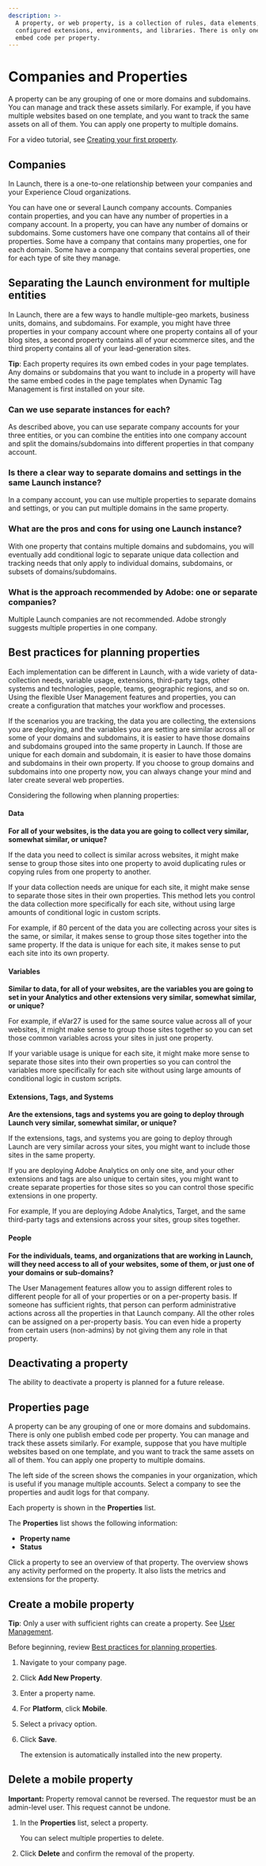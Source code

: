 ```yaml
---
description: >-
  A property, or web property, is a collection of rules, data elements,
  configured extensions, environments, and libraries. There is only one publish
  embed code per property.
---
```


# Companies and Properties

A property can be any grouping of one or more domains and subdomains. You can manage and track these assets similarly. For example, if you have multiple websites based on one template, and you want to track the same assets on all of them. You can apply one property to multiple domains.

For a video tutorial, see [Creating your first property](../getting-started/videos.md).

## Companies

In Launch, there is a one-to-one relationship between your companies and your Experience Cloud organizations.

You can have one or several Launch company accounts. Companies contain properties, and you can have any number of properties in a company account. In a property, you can have any number of domains or subdomains. Some customers have one company that contains all of their properties. Some have a company that contains many properties, one for each domain. Some have a company that contains several properties, one for each type of site they manage.

## Separating the Launch environment for multiple entities

In Launch, there are a few ways to handle multiple-geo markets, business units, domains, and subdomains. For example, you might have three properties in your company account where one property contains all of your blog sites, a second property contains all of your ecommerce sites, and the third property contains all of your lead-generation sites.

**Tip**: Each property requires its own embed codes in your page templates. Any domains or subdomains that you want to include in a property will have the same embed codes in the page templates when Dynamic Tag Management is first installed on your site.

### Can we use separate instances for each?

As described above, you can use separate company accounts for your three entities, or you can combine the entities into one company account and split the domains/subdomains into different properties in that company account.

### Is there a clear way to separate domains and settings in the same Launch instance?

In a company account, you can use multiple properties to separate domains and settings, or you can put multiple domains in the same property.

### What are the pros and cons for using one Launch instance?

With one property that contains multiple domains and subdomains, you will eventually add conditional logic to separate unique data collection and tracking needs that only apply to individual domains, subdomains, or subsets of domains/subdomains.

### What is the approach recommended by Adobe: one or separate companies?

Multiple Launch companies are not recommended. Adobe strongly suggests multiple properties in one company.

## Best practices for planning properties

Each implementation can be different in Launch, with a wide variety of data-collection needs, variable usage, extensions, third-party tags, other systems and technologies, people, teams, geographic regions, and so on. Using the flexible User Management features and properties, you can create a configuration that matches your workflow and processes.

If the scenarios you are tracking, the data you are collecting, the extensions you are deploying, and the variables you are setting are similar across all or some of your domains and subdomains, it is easier to have those domains and subdomains grouped into the same property in Launch. If those are unique for each domain and subdomain, it is easier to have those domains and subdomains in their own property. If you choose to group domains and subdomains into one property now, you can always change your mind and later create several web properties.

Considering the following when planning properties:

#### Data

**For all of your websites, is the data you are going to collect very similar, somewhat similar, or unique?**

If the data you need to collect is similar across websites, it might make sense to group those sites into one property to avoid duplicating rules or copying rules from one property to another.

If your data collection needs are unique for each site, it might make sense to separate those sites in their own properties. This method lets you control the data collection more specifically for each site, without using large amounts of conditional logic in custom scripts.

For example, if 80 percent of the data you are collecting across your sites is the same, or similar, it makes sense to group those sites together into the same property. If the data is unique for each site, it makes sense to put each site into its own property.

#### Variables

**Similar to data, for all of your websites, are the variables you are going to set in your Analytics and other extensions very similar, somewhat similar, or unique?**

For example, if eVar27 is used for the same source value across all of your websites, it might make sense to group those sites together so you can set those common variables across your sites in just one property.

If your variable usage is unique for each site, it might make more sense to separate those sites into their own properties so you can control the variables more specifically for each site without using large amounts of conditional logic in custom scripts.

#### Extensions, Tags, and Systems

**Are the extensions, tags and systems you are going to deploy through Launch very similar, somewhat similar, or unique?**

If the extensions, tags, and systems you are going to deploy through Launch are very similar across your sites, you might want to include those sites in the same property.

If you are deploying Adobe Analytics on only one site, and your other extensions and tags are also unique to certain sites, you might want to create separate properties for those sites so you can control those specific extensions in one property.

For example, If you are deploying Adobe Analytics, Target, and the same third-party tags and extensions across your sites, group sites together.

#### People

**For the individuals, teams, and organizations that are working in Launch, will they need access to all of your websites, some of them, or just one of your domains or sub-domains?**

The User Management features allow you to assign different roles to different people for all of your properties or on a per-property basis. If someone has sufficient rights, that person can perform administrative actions across all the properties in that Launch company. All the other roles can be assigned on a per-property basis. You can even hide a property from certain users \(non-admins\) by not giving them any role in that property.

## Deactivating a property

The ability to deactivate a property is planned for a future release.

## Properties page

A property can be any grouping of one or more domains and subdomains. There is only one publish embed code per property. You can manage and track these assets similarly. For example, suppose that you have multiple websites based on one template, and you want to track the same assets on all of them. You can apply one property to multiple domains.

The left side of the screen shows the companies in your organization, which is useful if you manage multiple accounts. Select a company to see the properties and audit logs for that company.

Each property is shown in the **Properties** list.

The **Properties** list shows the following information:

* **Property name**
* **Status**

Click a property to see an overview of that property. The overview shows any activity performed on the property. It also lists the metrics and extensions for the property.

## Create a mobile property

**Tip**: Only a user with sufficient rights can create a property. See [User Management](user-permissions.md).

Before beginning, review [Best practices for planning properties](companies-and-properties.md#best-practices-for-planning-properties).

1. Navigate to your company page.
2. Click **Add New Property**.
3. Enter a property name. 
4. For **Platform**, click **Mobile**.
5. Select a privacy option. 
6. Click **Save**.

   The extension is automatically installed into the new property.

## Delete a mobile property

**Important:** Property removal cannot be reversed. The requestor must be an admin-level user. This request cannot be undone.

1. In the **Properties** list, select a property.

   You can select multiple properties to delete.

2. Click **Delete** and confirm the removal of the property.

